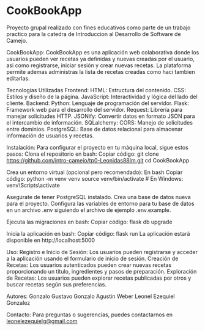 # CookBookApp

Proyecto grupal realizado con fines educativos como parte de un trabajo practico para la catedra de Introduccion al Desarrollo de Software de Camejo.

CookBookApp:
CookBookApp es una aplicación web colaborativa donde los usuarios pueden ver recetas ya definidas y nuevas creadas por el usuario, asi como registrarse, iniciar sesión y crear nuevas recetas. La plataforma permite ademas administras la lista de recetas creadas como haci tambien editarlas.

Tecnologías Utilizadas
    Frontend:
        HTML: Estructura del contenido.
        CSS: Estilos y diseño de la página.
        JavaScript: Interactividad y lógica del lado del cliente.
    Backend:
        Python: Lenguaje de programación del servidor.
        Flask: Framework web para el desarrollo del servidor.
        Request: Librería para manejar solicitudes HTTP.
        JSONify: Convertir datos en formato JSON para el intercambio de información.
        SQLalchemy: 
        CORS: Manejo de solicitudes entre dominios.
        PostgreSQL: Base de datos relacional para almacenar información de usuarios y recetas.

Instalación:
    Para configurar el proyecto en tu máquina local, sigue estos pasos:
        Clona el repositorio en bash:
        Copiar código:
            git clone https://github.com/intro-camejo/tp0-Leonidas88lm.git
            cd CookBookApp

Crea un entorno virtual (opcional pero recomendado):
    En bash Copiar código:
        python -m venv venv
        source venv/bin/activate  # En Windows: venv\Scripts\activate

Asegúrate de tener PostgreSQL instalado.
Crea una base de datos nueva para el proyecto.
Configura las variables de entorno para tu base de datos en un archivo .env siguiendo el archivo de ejemplo .env.example.

Ejecuta las migraciones en bash:
Copiar código:
    flask db upgrade

Inicia la aplicación en bash:
Copiar código:
    flask run
La aplicación estará disponible en http://localhost:5000

Uso:
    Registro e Inicio de Sesión:
        Los usuarios pueden registrarse y acceder a la aplicación usando el formulario de inicio de sesión.
    Creación de Recetas:
        Los usuarios autenticados pueden crear nuevas recetas proporcionando un título, ingredientes y pasos de preparación.
    Exploración de Recetas:
        Los usuarios pueden explorar recetas publicadas por otros y buscar recetas según sus preferencias.

Autores:
    Gonzalo Gustavo 
    Gonzalo Agustin Weber
    Leonel Ezequiel Gonzalez 

Contacto:
    Para preguntas o sugerencias, puedes contactarnos en leonelezequielg@gmail.com
